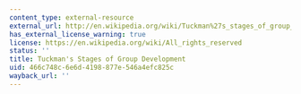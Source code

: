 ```yaml
---
content_type: external-resource
external_url: http://en.wikipedia.org/wiki/Tuckman%27s_stages_of_group_development
has_external_license_warning: true
license: https://en.wikipedia.org/wiki/All_rights_reserved
status: ''
title: Tuckman's Stages of Group Development
uid: 466c748c-6e6d-4198-877e-546a4efc825c
wayback_url: ''
---
```

